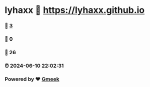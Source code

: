 # lyhaxx :link: https://lyhaxx.github.io 
### :page_facing_up: [3](https://lyhaxx.github.io/tag.html) 
### :speech_balloon: 0 
### :hibiscus: 26 
### :alarm_clock: 2024-06-10 22:02:31 
### Powered by :heart: [Gmeek](https://github.com/Meekdai/Gmeek)
